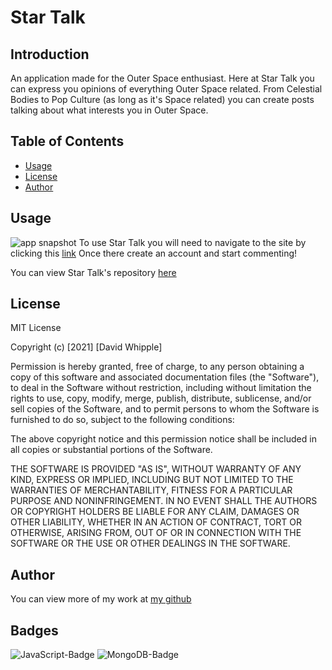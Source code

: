 # Star Talk

## Introduction

An application made for the Outer Space enthusiast. Here at Star Talk you can express you opinions of everything Outer Space related. From Celestial Bodies to Pop Culture (as long as it's Space related) you can create posts talking about what interests you in Outer Space.

## Table of Contents

- [Usage](#usage)
- [License](#license)
- [Author](#author)

## Usage

![app snapshot](/app_snapshot/snapshot.png)
To use Star Talk you will need to navigate to the site by clicking this [link](https://obscure-woodland-80927.herokuapp.com/)
Once there create an account and start commenting!

You can view Star Talk's repository [here](https://github.com/D-Whipp/st-talk)

## License

MIT License

Copyright (c) [2021] [David Whipple]

Permission is hereby granted, free of charge, to any person obtaining a copy
of this software and associated documentation files (the "Software"), to deal
in the Software without restriction, including without limitation the rights
to use, copy, modify, merge, publish, distribute, sublicense, and/or sell
copies of the Software, and to permit persons to whom the Software is
furnished to do so, subject to the following conditions:

The above copyright notice and this permission notice shall be included in all
copies or substantial portions of the Software.

THE SOFTWARE IS PROVIDED "AS IS", WITHOUT WARRANTY OF ANY KIND, EXPRESS OR
IMPLIED, INCLUDING BUT NOT LIMITED TO THE WARRANTIES OF MERCHANTABILITY,
FITNESS FOR A PARTICULAR PURPOSE AND NONINFRINGEMENT. IN NO EVENT SHALL THE
AUTHORS OR COPYRIGHT HOLDERS BE LIABLE FOR ANY CLAIM, DAMAGES OR OTHER
LIABILITY, WHETHER IN AN ACTION OF CONTRACT, TORT OR OTHERWISE, ARISING FROM,
OUT OF OR IN CONNECTION WITH THE SOFTWARE OR THE USE OR OTHER DEALINGS IN THE
SOFTWARE.

## Author

You can view more of my work at [my github](https://github.com/D-Whipp)

## Badges

![JavaScript-Badge](https://img.shields.io/badge/Language-JavaScript-blue)
![MongoDB-Badge](https://img.shields.io/badge/Database-MongoDB-green)
